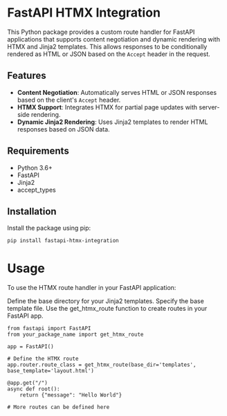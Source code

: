 # FastAPI HTMX Integration

This Python package provides a custom route handler for FastAPI applications that supports content negotiation and dynamic rendering with HTMX and Jinja2 templates. This allows responses to be conditionally rendered as HTML or JSON based on the `Accept` header in the request.

## Features

- **Content Negotiation**: Automatically serves HTML or JSON responses based on the client's `Accept` header.
- **HTMX Support**: Integrates HTMX for partial page updates with server-side rendering.
- **Dynamic Jinja2 Rendering**: Uses Jinja2 templates to render HTML responses based on JSON data.

## Requirements

- Python 3.6+
- FastAPI
- Jinja2
- accept_types

## Installation

Install the package using pip:

```bash
pip install fastapi-htmx-integration
```

# Usage

To use the HTMX route handler in your FastAPI application:

Define the base directory for your Jinja2 templates.
Specify the base template file.
Use the get_htmx_route function to create routes in your FastAPI app.

```
from fastapi import FastAPI
from your_package_name import get_htmx_route

app = FastAPI()

# Define the HTMX route
app.router.route_class = get_htmx_route(base_dir='templates', base_template='layout.html')

@app.get("/")
async def root():
    return {"message": "Hello World"}

# More routes can be defined here
```